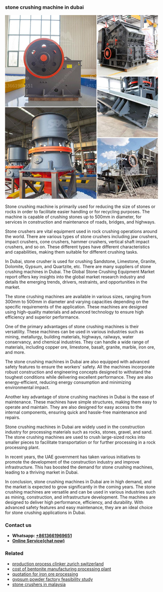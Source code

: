 <h3>stone crushing machine in dubai</h3><img src='1708498416.jpg' alt=''><p>Stone crushing machine is primarily used for reducing the size of stones or rocks in order to facilitate easier handling or for recycling purposes. The machine is capable of crushing stones up to 500mm in diameter, for services in construction and maintenance of roads, bridges, and highways.</p><p>Stone crushers are vital equipment used in rock crushing operations around the world. There are various types of stone crushers including jaw crushers, impact crushers, cone crushers, hammer crushers, vertical shaft impact crushers, and so on. These different types have different characteristics and capabilities, making them suitable for different crushing tasks.</p><p>In Dubai, stone crusher is used for crushing Sandstone, Limestone, Granite, Dolomite, Gypsum, and Quartzite, etc. There are many suppliers of stone crushing machines in Dubai. The Global Stone Crushing Equipment Market report offers key insights into the global market research industry and details the emerging trends, drivers, restraints, and opportunities in the market.</p><p>The stone crushing machines are available in various sizes, ranging from 300mm to 500mm in diameter and varying capacities depending on the specific requirements of the application. These machines are designed using high-quality materials and advanced technology to ensure high efficiency and superior performance.</p><p>One of the primary advantages of stone crushing machines is their versatility. These machines can be used in various industries such as mining, metallurgy, building materials, highways, railways, water conservancy, and chemical industries. They can handle a wide range of materials, including copper ore, limestone, basalt, granite, marble, iron ore, and more.</p><p>The stone crushing machines in Dubai are also equipped with advanced safety features to ensure the workers' safety. All the machines incorporate robust construction and engineering concepts designed to withstand the toughest conditions while delivering excellent performance. They are also energy-efficient, reducing energy consumption and minimizing environmental impact.</p><p>Another key advantage of stone crushing machines in Dubai is the ease of maintenance. These machines have simple structures, making them easy to operate and maintain. They are also designed for easy access to the internal components, ensuring quick and hassle-free maintenance and repairs.</p><p>Stone crushing machines in Dubai are widely used in the construction industry for processing materials such as rocks, stones, gravel, and sand. The stone crushing machines are used to crush large-sized rocks into smaller pieces to facilitate transportation or for further processing in a rock processing plant.</p><p>In recent years, the UAE government has taken various initiatives to promote the development of the construction industry and improve infrastructure. This has boosted the demand for stone crushing machines, leading to a thriving market in Dubai.</p><p>In conclusion, stone crushing machines in Dubai are in high demand, and the market is expected to grow significantly in the coming years. The stone crushing machines are versatile and can be used in various industries such as mining, construction, and infrastructure development. The machines are designed to deliver high performance, efficiency, and durability. With advanced safety features and easy maintenance, they are an ideal choice for stone crushing applications in Dubai.</p><h3>Contact us</h3><ul><li><strong>Whatsapp:&nbsp;<a href="https://wa.me/8613661969651">+8613661969651</a></strong></li><li><a href="https://swt.shibang-china.com/?git&amp;zhl&amp;stone crushing machine in dubai"><strong>Online Service(chat now)</strong></a></li></ul><h3>Related</h3><ul><li><a href='production process clinker zurich switzerland.md'>production process clinker zurich switzerland</a></li><li><a href='cost of bentonite manufacturing processing plant.md'>cost of bentonite manufacturing processing plant</a></li><li><a href='quotation for iron ore processing.md'>quotation for iron ore processing</a></li><li><a href='gypsum powder factory feasibility study.md'>gypsum powder factory feasibility study</a></li><li><a href='stone crushers in malaysia.md'>stone crushers in malaysia</a></li></ul>